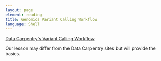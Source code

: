 ```yaml
---
layout: page
element: reading
title: Genomics Variant Calling Workflow
language: Shell
---
```


[Data Carpentry's Variant Calling Workflow](https://datacarpentry.org/wrangling-genomics/04-variant_calling/index.html)

Our lesson may differ from the Data Carpentry sites but will provide the basics.